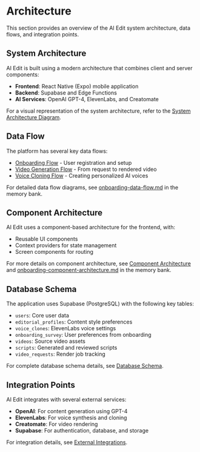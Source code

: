 # Architecture

This section provides an overview of the AI Edit system architecture, data flows, and integration points.

## System Architecture

AI Edit is built using a modern architecture that combines client and server components:

- **Frontend**: React Native (Expo) mobile application
- **Backend**: Supabase and Edge Functions
- **AI Services**: OpenAI GPT-4, ElevenLabs, and Creatomate

For a visual representation of the system architecture, refer to the [System Architecture Diagram](./system-architecture.md).

## Data Flow

The platform has several key data flows:

- [Onboarding Flow](./onboarding-flow.md) - User registration and setup
- [Video Generation Flow](./video-generation-flow.md) - From request to rendered video
- [Voice Cloning Flow](./voice-cloning-flow.md) - Creating personalized AI voices

For detailed data flow diagrams, see [onboarding-data-flow.md](../../memory-bank/onboarding-data-flow.md) in the memory bank.

## Component Architecture

AI Edit uses a component-based architecture for the frontend, with:

- Reusable UI components
- Context providers for state management
- Screen components for routing

For more details on component architecture, see [Component Architecture](../components/component-architecture.md) and [onboarding-component-architecture.md](../../memory-bank/onboarding-component-architecture.md) in the memory bank.

## Database Schema

The application uses Supabase (PostgreSQL) with the following key tables:

- `users`: Core user data
- `editorial_profiles`: Content style preferences
- `voice_clones`: ElevenLabs voice settings
- `onboarding_survey`: User preferences from onboarding
- `videos`: Source video assets
- `scripts`: Generated and reviewed scripts
- `video_requests`: Render job tracking

For complete database schema details, see [Database Schema](./database-schema.md).

## Integration Points

AI Edit integrates with several external services:

- **OpenAI**: For content generation using GPT-4
- **ElevenLabs**: For voice synthesis and cloning
- **Creatomate**: For video rendering
- **Supabase**: For authentication, database, and storage

For integration details, see [External Integrations](./external-integrations.md).
